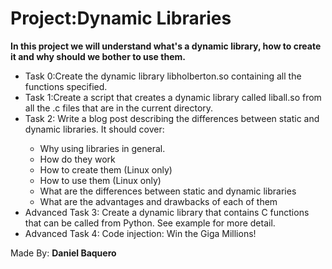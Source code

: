 <html>
<h1>Project:Dynamic Libraries</h1>
<p><strong>In this project we will understand what's a dynamic library, how to create it and why should we bother to use them.</strong></p>
<body>
<ul>
<li>Task 0:Create the dynamic library libholberton.so containing all the functions specified.</li>
<li>Task 1:Create a script that creates a dynamic library called liball.so from all the .c files that are in the current directory.</li>
<li>Task 2: Write a blog post describing the differences between static and dynamic libraries. It should cover: </li>
<ul>
<li>Why using libraries in general.</li>
<li>How do they work</li>
<li>How to create them (Linux only)</li>
<li>How to use them (Linux only)</li>
<li>What are the differences between static and dynamic libraries</li>
<li>What are the advantages and drawbacks of each of them</li>
</ul>
<li>Advanced Task 3: Create a dynamic library that contains C functions that can be called from Python. See example for more detail.</li>
<li>Advanced Task 4: Code injection: Win the Giga Millions!</li>
</ul>
</body>
<footer>Made By: <strong>Daniel Baquero</strong></footer>
</html>